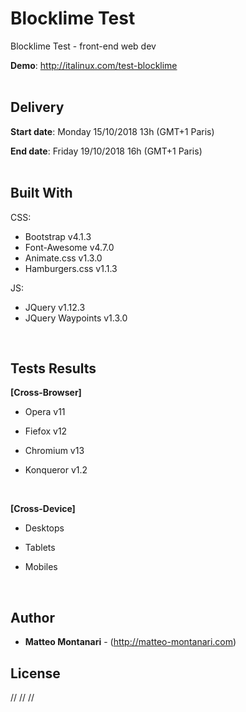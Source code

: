 # Blocklime Test
Blocklime Test - front-end web dev

**Demo**: <a href="http://italinux.com/test-blocklime" target="_blank">http://italinux.com/test-blocklime</a>
<br />
<br />


## Delivery
**Start date**:    Monday 15/10/2018 13h (GMT+1 Paris)

**End date**:  Friday 19/10/2018 16h (GMT+1 Paris)
<br />
<br />


## Built With

CSS:
  * Bootstrap v4.1.3
  * Font-Awesome v4.7.0
  * Animate.css v1.3.0
  * Hamburgers.css v1.1.3

JS:
  * JQuery v1.12.3
  * JQuery Waypoints v1.3.0
<br />


## Tests Results

**[Cross-Browser]**

  * Opera v11
    
  * Fiefox v12
    
  * Chromium v13
    
  * Konqueror v1.2
<br />
 
 
**[Cross-Device]**

   * Desktops
    
   * Tablets
    
   * Mobiles
<br />


## Author

* **Matteo Montanari** - (http://matteo-montanari.com)


## License

// // //
